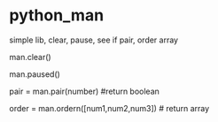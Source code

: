 # python_man
simple lib, clear, pause, see if pair, order array

man.clear()

man.paused()

pair = man.pair(number) #return boolean

order = man.ordern([num1,num2,num3]) # return array

